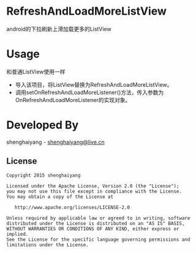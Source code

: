 RefreshAndLoadMoreListView
==========================

android的下拉刷新上滑加载更多的ListView

Usage
=====

和普通ListView使用一样
- 导入该项目，将ListView替换为RefreshAndLoadMoreListView。
- 调用setOnRefreshAndLoadMoreListener()方法，传入参数为OnRefreshAndLoadMoreListener的实现对象。

Developed By
============

shenghaiyang - <shenghaiyang@live.cn>


License
-------

    Copyright 2015 shenghaiyang

    Licensed under the Apache License, Version 2.0 (the "License");
    you may not use this file except in compliance with the License.
    You may obtain a copy of the License at

       http://www.apache.org/licenses/LICENSE-2.0

    Unless required by applicable law or agreed to in writing, software
    distributed under the License is distributed on an "AS IS" BASIS,
    WITHOUT WARRANTIES OR CONDITIONS OF ANY KIND, either express or implied.
    See the License for the specific language governing permissions and
    limitations under the License.

